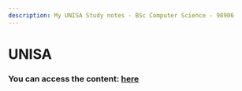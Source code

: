 ```yaml
---
description: My UNISA Study notes - BSc Computer Science - 98906
---
```


# UNISA

### You can access the content: [here](https://docs.tristanphillips.dev/unisa/)
